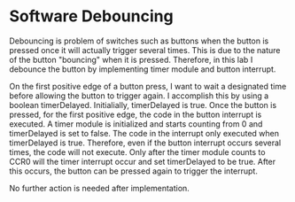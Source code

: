 # Software Debouncing
Debouncing is problem of switches such as buttons when the button is pressed once it will actually trigger several times. This is due to the nature of the button "bouncing" when it is pressed. Therefore, in this lab I debounce the button by implementing timer module and button interrupt.

On the first positive edge of a button press, I want to wait a designated time before allowing the button to trigger again. I accomplish this by using a boolean timerDelayed. Initialially, timerDelayed is true. Once the button is pressed, for the first positive edge, the code in the button interrupt is executed. A timer module is initialized and starts counting from 0 and timerDelayed is set to false. The code in the interrupt only executed when timerDelayed is true. Therefore, even if the button interrupt occurs several times, the code will not execute. Only after the timer module counts to CCR0 will the timer interrupt occur and set timerDelayed to be true. After this occurs, the button can be pressed again to trigger the interrupt.

No further action is needed after implementation.
